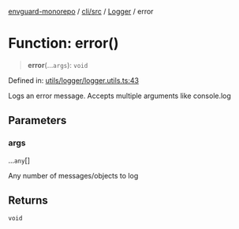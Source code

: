 [envguard-monorepo](../../../../../index.md) / [cli/src](../../../index.md) / [Logger](../index.md) / error

# Function: error()

> **error**(...`args`): `void`

Defined in: [utils/logger/logger.utils.ts:43](https://github.com/amannirala13/envguard/blob/3109fc1a57b52249408b958acacfd83ef088e5f3/packages/cli/src/utils/logger/logger.utils.ts#L43)

Logs an error message.
Accepts multiple arguments like console.log

## Parameters

### args

...`any`[]

Any number of messages/objects to log

## Returns

`void`
